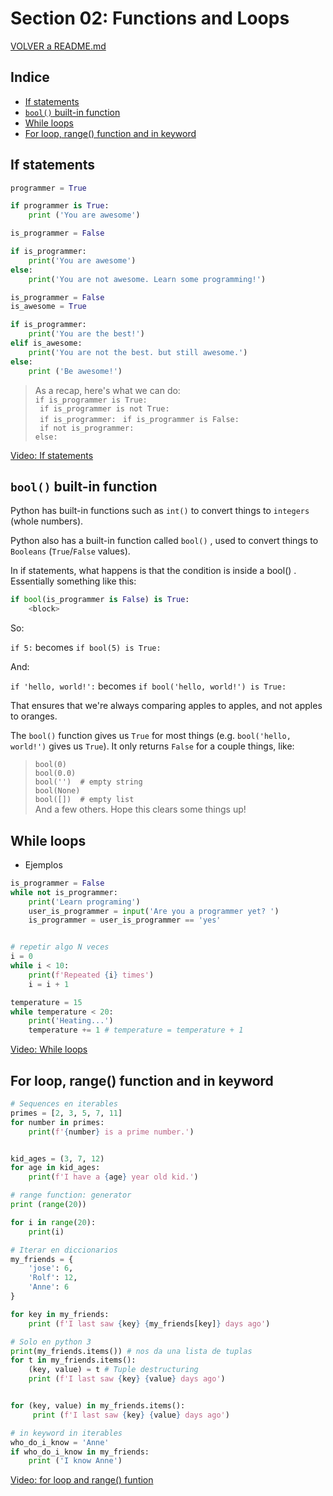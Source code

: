 # Section 02: Functions and Loops

[VOLVER a README.md](README.md)

## Indice

* [If statements](#if-statements)
* [``bool()`` built-in function](#bool-built-in-function)
* [While loops](#while-loops)
* [For loop, range() function and in keyword](#for-loop-range-function-and-in-keyword)

## If statements

```python
programmer = True

if programmer is True:
    print ('You are awesome')
```
  
  
```python
is_programmer = False

if is_programmer:
    print('You are awesome')
else:
    print('You are not awesome. Learn some programming!')
```
  

```python
is_programmer = False
is_awesome = True 

if is_programmer:
    print('You are the best!')
elif is_awesome:
    print('You are not the best. but still awesome.')
else:
    print ('Be awesome!')
```

> As a recap, here's what we can do:  
> ``if is_programmer is True:``  
> `` if is_programmer is not True:``  
> `` if is_programmer:`` 
> `` if is_programmer is False:``  
> `` if not is_programmer:``  
> ``else:``

[Video: If statements](https://www.udemy.com/the-complete-python-course/learn/v4/t/lecture/9412526?start=0)

## ``bool()`` built-in function

Python has built-in functions such as ``int()``  to convert things to ``integers`` (whole numbers).  

Python also has a built-in function called ``bool()`` , used to convert things to ``Booleans`` (``True``/``False`` values).

In if statements, what happens is that the condition  is inside a bool() . Essentially something like this:

```python
if bool(is_programmer is False) is True:
    <block>
```

So:

``if 5:``  becomes ``if bool(5) is True:`` 

And:

``if 'hello, world!':``  becomes ``if bool('hello, world!') is True:``

That ensures that we're always comparing apples to apples, and not apples to oranges.

The ``bool()``  function gives us ``True``  for most things (e.g. ``bool('hello, world!')``  gives us ``True``). It only returns ``False`` for a couple things, like:

> ``bool(0)``  
> ``bool(0.0)``  
> ``bool('')  # empty string``  
> ``bool(None)``  
> ``bool([])  # empty list``  
> And a few others. Hope this clears some things up!

## While loops

* Ejemplos

```python
is_programmer = False
while not is_programmer:
    print('Learn programing')
    user_is_programmer = input('Are you a programmer yet? ')
    is_programmer = user_is_programmer == 'yes'


# repetir algo N veces
i = 0
while i < 10:
    print(f'Repeated {i} times')
    i = i + 1

temperature = 15
while temperature < 20:
    print('Heating...')
    temperature += 1 # temperature = temperature + 1
```

[Video: While loops](https://www.udemy.com/the-complete-python-course/learn/v4/t/lecture/9412528?start=0)

## For loop, range() function and in keyword

```python
# Sequences en iterables
primes = [2, 3, 5, 7, 11]
for number in primes:
    print(f'{number} is a prime number.')


kid_ages = (3, 7, 12)
for age in kid_ages:
    print(f'I have a {age} year old kid.')
```

```python
# range function: generator
print (range(20))

for i in range(20):
    print(i)
```

```python
# Iterar en diccionarios
my_friends = {
    'jose': 6,
    'Rolf': 12,
    'Anne': 6
}

for key in my_friends:
    print (f'I last saw {key} {my_friends[key]} days ago')
```

```python
# Solo en python 3
print(my_friends.items()) # nos da una lista de tuplas
for t in my_friends.items():
    (key, value) = t # Tuple destructuring
    print (f'I last saw {key} {value} days ago')


for (key, value) in my_friends.items():
     print (f'I last saw {key} {value} days ago')
```

```python
# in keyword in iterables
who_do_i_know = 'Anne'
if who_do_i_know in my_friends:
    print ('I know Anne')
```

[Video: for loop and range() funtion](https://www.udemy.com/the-complete-python-course/learn/v4/t/lecture/9413286?start=0)